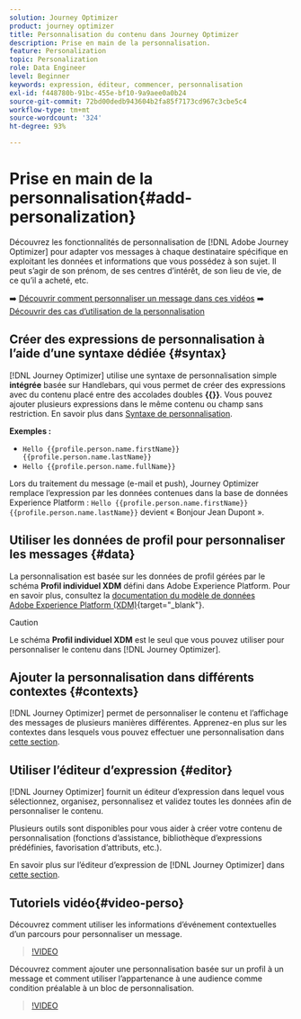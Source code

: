 ```yaml
---
solution: Journey Optimizer
product: journey optimizer
title: Personnalisation du contenu dans Journey Optimizer
description: Prise en main de la personnalisation.
feature: Personalization
topic: Personalization
role: Data Engineer
level: Beginner
keywords: expression, éditeur, commencer, personnalisation
exl-id: f448780b-91bc-455e-bf10-9a9aee0a0b24
source-git-commit: 72bd00dedb943604b2fa85f7173cd967c3cbe5c4
workflow-type: tm+mt
source-wordcount: '324'
ht-degree: 93%

---
```


# Prise en main de la personnalisation{#add-personalization}

Découvrez les fonctionnalités de personnalisation de [!DNL Adobe Journey Optimizer] pour adapter vos messages à chaque destinataire spécifique en exploitant les données et informations que vous possédez à son sujet. Il peut s’agir de son prénom, de ses centres d’intérêt, de son lieu de vie, de ce qu’il a acheté, etc.

➡️ [Découvrir comment personnaliser un message dans ces vidéos](#video-perso)
➡️ [Découvrir des cas d’utilisation de la personnalisation](personalization-use-case.md)

## Créer des expressions de personnalisation à l’aide d’une syntaxe dédiée {#syntax}

[!DNL Journey Optimizer] utilise une syntaxe de personnalisation simple **intégrée** basée sur Handlebars, qui vous permet de créer des expressions avec du contenu placé entre des accolades doubles **{{}}**. Vous pouvez ajouter plusieurs expressions dans le même contenu ou champ sans restriction. En savoir plus dans [Syntaxe de personnalisation](personalization-syntax.md).

**Exemples :**

* `Hello {{profile.person.name.firstName}} {{profile.person.name.lastName}}`
* `Hello {{profile.person.name.fullName}}`

Lors du traitement du message (e-mail et push), Journey Optimizer remplace l’expression par les données contenues dans la base de données Experience Platform : `Hello {{profile.person.name.firstName}} {{profile.person.name.lastName}}` devient « Bonjour Jean Dupont ».

## Utiliser les données de profil pour personnaliser les messages {#data}

La personnalisation est basée sur les données de profil gérées par le schéma **Profil individuel XDM** défini dans Adobe Experience Platform. Pour en savoir plus, consultez la [documentation du modèle de données Adobe Experience Platform (XDM)](https://experienceleague.adobe.com/docs/experience-platform/xdm/home.html?lang=fr){target="_blank"}.

>[!CAUTION]
>Le schéma **Profil individuel XDM** est le seul que vous pouvez utiliser pour personnaliser le contenu dans [!DNL Journey Optimizer].

## Ajouter la personnalisation dans différents contextes {#contexts}

[!DNL Journey Optimizer] permet de personnaliser le contenu et l’affichage des messages de plusieurs manières différentes. Apprenez-en plus sur les contextes dans lesquels vous pouvez effectuer une personnalisation dans [cette section](personalization-contexts.md).

## Utiliser l’éditeur d’expression {#editor}

[!DNL Journey Optimizer] fournit un éditeur d’expression dans lequel vous sélectionnez, organisez, personnalisez et validez toutes les données afin de personnaliser le contenu.

Plusieurs outils sont disponibles pour vous aider à créer votre contenu de personnalisation (fonctions d’assistance, bibliothèque d’expressions prédéfinies, favorisation d’attributs, etc.).

En savoir plus sur l’éditeur d’expression de [!DNL Journey Optimizer] dans [cette section](personalization-build-expressions.md).

## Tutoriels vidéo{#video-perso}

Découvrez comment utiliser les informations d’événement contextuelles d’un parcours pour personnaliser un message.

>[!VIDEO](https://video.tv.adobe.com/v/334165?quality=12)

Découvrez comment ajouter une personnalisation basée sur un profil à un message et comment utiliser l’appartenance à une audience comme condition préalable à un bloc de personnalisation.

>[!VIDEO](https://video.tv.adobe.com/v/334078?quality=12)
